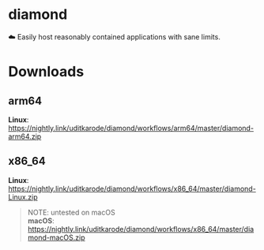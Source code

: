 # diamond
☁️ Easily host reasonably contained applications with sane limits.

# Downloads  
## arm64
**Linux**: https://nightly.link/uditkarode/diamond/workflows/arm64/master/diamond-arm64.zip  

## x86_64
**Linux**: https://nightly.link/uditkarode/diamond/workflows/x86_64/master/diamond-Linux.zip  

> NOTE: untested on macOS  
**macOS**: https://nightly.link/uditkarode/diamond/workflows/x86_64/master/diamond-macOS.zip
